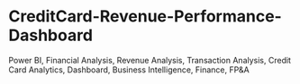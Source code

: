# CreditCard-Revenue-Performance-Dashboard
Power BI, Financial Analysis, Revenue Analysis, Transaction Analysis, Credit Card Analytics, Dashboard, Business Intelligence, Finance, FP&amp;A
